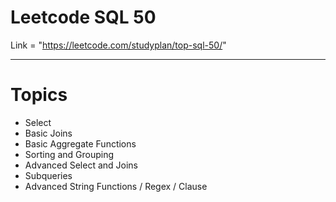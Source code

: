 # Leetcode SQL 50

Link = "https://leetcode.com/studyplan/top-sql-50/"


---

# Topics
- Select
- Basic Joins
- Basic Aggregate Functions
- Sorting and Grouping
- Advanced Select and Joins
- Subqueries
- Advanced String Functions / Regex / Clause
